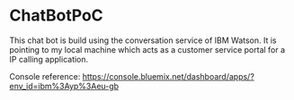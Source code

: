 # ChatBotPoC

This chat bot is build using the conversation service of IBM Watson. It is pointing to my local machine which acts as a customer service portal for a IP calling application.

Console reference:
https://console.bluemix.net/dashboard/apps/?env_id=ibm%3Ayp%3Aeu-gb
